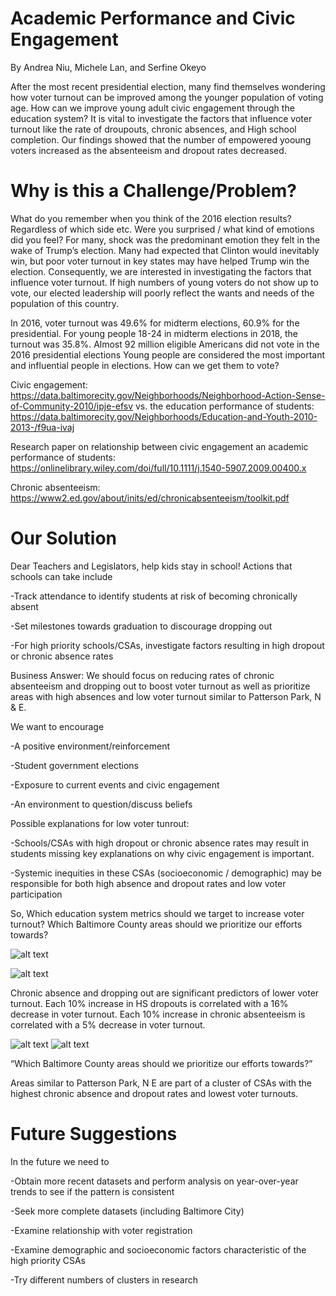 # Academic Performance and Civic Engagement
By Andrea Niu, Michele Lan, and Serfine Okeyo

After the most recent presidential election, many find themselves wondering how voter turnout can be improved among the younger population of voting age. How can we improve young adult civic engagement through the education system? It is vital to investigate the factors that influence voter turnout like the rate of droupouts, chronic absences, and High school completion. Our findings showed that the number of empowered yooung voters increased as the absenteeism and dropout rates decreased. 
 

# Why is this a Challenge/Problem?
What do you remember when you think of the 2016 election results? Regardless of which side etc. Were you surprised / what kind of emotions did you feel? For many, shock was the predominant emotion they felt in the wake of Trump’s election. Many had expected that Clinton would inevitably win, but poor voter turnout in key states may have helped Trump win the election. Consequently, we are interested in investigating the factors that influence voter turnout. If high numbers of young voters do not show up to vote, our elected leadership will poorly reflect the wants and needs of the population of this country.

In 2016, voter turnout was 49.6% for midterm elections, 60.9% for the presidential. For young people 18-24 in midterm elections in 2018, the turnout was 35.8%. 
Almost 92 million eligible Americans did not vote in the 2016 presidential elections
Young people are considered the most important and influential people in elections. How can we get them to vote?


Civic engagement: https://data.baltimorecity.gov/Neighborhoods/Neighborhood-Action-Sense-of-Community-2010/ipje-efsv
 vs. the education performance of students:
https://data.baltimorecity.gov/Neighborhoods/Education-and-Youth-2010-2013-/f9ua-ivaj

Research paper on relationship between civic engagement an academic performance of students:
https://onlinelibrary.wiley.com/doi/full/10.1111/j.1540-5907.2009.00400.x

Chronic absenteeism:
https://www2.ed.gov/about/inits/ed/chronicabsenteeism/toolkit.pdf


# Our Solution
Dear Teachers and Legislators, help kids stay in school! Actions that schools can take include


-Track attendance to identify students at risk of becoming chronically absent

-Set milestones towards graduation to discourage dropping out 

-For high priority schools/CSAs, investigate factors resulting in high dropout or chronic absence rates 





Business Answer: We should focus on reducing rates of chronic absenteeism and dropping out to boost voter turnout as well as prioritize areas with high absences and low voter turnout similar to Patterson Park, N & E.





We want to encourage



-A positive environment/reinforcement

-Student government elections

-Exposure to current events and civic engagement

-An environment to question/discuss beliefs




Possible explanations for low voter tunrout:



-Schools/CSAs with high dropout or chronic absence rates may result in students missing key explanations on why civic engagement is important.

-Systemic inequities in these CSAs (socioeconomic / demographic) may be responsible for both high absence and dropout rates and low voter participation


So, Which education system metrics should we target to increase voter turnout?
Which Baltimore County areas should we prioritize our efforts towards? 


![alt text](https://github.com/jhu-business-analytics/Midterm--Andrea-Michele-Serfine/blob/master/Annotation%202019-10-25%20151452.png "Voter Turnout vs HS Dropout rates")

![alt text](https://github.com/jhu-business-analytics/Midterm--Andrea-Michele-Serfine/blob/master/Annotation%202019-10-25%20151518.png "Voter Turnout vs HS Chronic Absence rates")

Chronic absence and dropping out are significant predictors of lower voter turnout. 
Each 10% increase in HS dropouts is correlated with a 16% decrease in voter turnout.
Each 10% increase in chronic absenteeism is correlated with a 5% decrease in voter turnout.

![alt text](https://github.com/jhu-business-analytics/Midterm--Andrea-Michele-Serfine/blob/master/Annotation%202019-10-25%20152422.png "Cluster Analysis Results")
![alt text](https://github.com/jhu-business-analytics/Midterm--Andrea-Michele-Serfine/blob/master/Annotation%202019-10-25%20152448.png "Distribution of Metrics for Cluster Anchors")


“Which Baltimore County areas should we prioritize our efforts towards?”

Areas similar to Patterson Park, N E are part of a cluster of CSAs with the highest chronic absence and dropout rates and lowest voter turnouts.


# Future Suggestions
In the future we need to 


-Obtain more recent datasets and perform analysis on year-over-year trends to see if the pattern is consistent

-Seek more complete datasets (including Baltimore City)

-Examine relationship with voter registration

-Examine demographic and socioeconomic factors characteristic of the high priority CSAs

-Try different numbers of clusters in research



